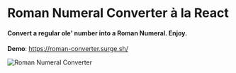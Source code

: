 # Roman Numeral Converter à la React

#### Convert a regular ole' number into a Roman Numeral. Enjoy.

**Demo**: https://roman-converter.surge.sh/

![Roman Numeral Converter](https://i.imgur.com/jwIiqkJ.png)
